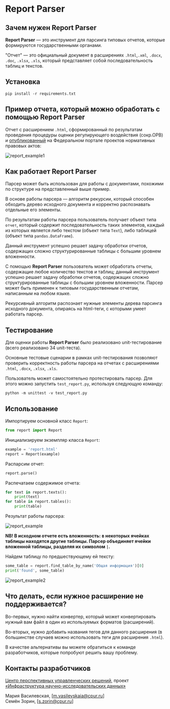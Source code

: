 # Report Parser

## Зачем нужен Report Parser

**Report Parser** — это инструмент для парсинга типовых отчетов, которые формируются государственными органами. 

"Отчет" — это официальный документ в расширениях `.html`,`.xml`, `.docx`, `.doc`, `.xlsx`, `.xls`, который представляет собой последовательность таблиц и текстов. 

## Установка

```(shell)
pip install -r requirements.txt
```

## Пример отчета, который можно обработать с помощью Report Parser

Отчет с расширением `.html`, сформированный по результатам проведения процедуры оценки регулирующего воздействия (сокр.ОРВ) и [опубликованный](https://regulation.gov.ru/) на Федеральном портале проектов нормативных правовых актов:

![report_example1](https://user-images.githubusercontent.com/71979477/108358592-f66efc80-71ff-11eb-9d2c-9a8e43b8209b.PNG)

## Как работает Report Parser

Парсер может быть использован для работы с документами, похожими по структуре на представленный выше пример.

В основе работы парсера — алгоритм рекурсии, который способен обходить дерево исходного документа и корректно распознавать отдельные его элементы. 

По результатам работы парсера пользователь получает объект типа `отчет`, который содержит последовательность таких элементов, каждый из которых является либо текстом (объект типа `Text`), либо таблицей (объект типа `pandas.DataFrame`). 

Данный инструмент успешно решает задачу обработки отчетов, содержащих сложно структурированные таблицы с большим уровнем вложенности.

С помощью **Report Parser** пользователь может обработать отчеты, содержащие любое количество текстов и таблиц; данный инструмент успешно решает задачу обработки отчетов, содержащих сложно структурированные таблицы с большим уровнем вложенности. Парсер может быть применен к типовым государственным отчетам, написанным на любом языке.

Рекурсивный алгоритм распознает нужные элементы дерева парсинга исходного документа, опираясь на html-теги, с которыми умеет работать парсер.

## Тестирование 

Для оценки работы **Report Parser** было реализовано unit-тестирование (всего реализовано 34 unit-теста). 

Основные тестовые сценарии в рамках unit-тестирования позволяют проверить корректность работы парсера на отчетах с расширениями  `.html`, `.docx`, `.xlsx`, `.xls`. 

Пользователь может самостоятельно протестировать парсер. Для этого можно запустить `test_report.py`, используя следующую команду:

```
python -m unittest -v test_report.py
```
## Использование 

Импортируем основной класс `Report`:

```python
from report import Report
```
Инициализируем экземпляр класса `Report`:

```python
example = 'report.html'
report = Report(example)
```
Распарсим отчет:

```python
report.parse()
```
Распечатаем содержимое отчета:

```python
for text in report.texts():
    print(text)
for table in report.tables():
    print(table)
```
Результат работы парсера:

![report_example](https://user-images.githubusercontent.com/71979477/108381949-5faf3980-7219-11eb-8ebe-df194ebf7fdf.PNG)

**NB! В исходном отчете есть вложенность: в некоторых ячейках таблицы находятся другие таблицы. Парсер объединяет ячейки вложенной таблицы, разделяя их символом `|`.**


Найдем таблицу по предшествующему ей тексту:

```python
some_table = report.find_table_by_name('Общая информация')[0]
print('found', some_table)
```

![report_example2](https://user-images.githubusercontent.com/71979477/108382132-8c635100-7219-11eb-9716-02632629ba7a.PNG)

## Что делать, если нужное расширение не поддерживается?

Во-первых, нужно найти конвертер, который может конвертировать нужный вам файл в один из используемых форматов (расширений).

Во-вторых, нужно добавить названия тегов для данного расширения (в большинстве случаев можно использовать теги для расширения `.html`).

В качестве альтернативы вы можете обратиться к команде разработчиков, которые попробуют решить вашу проблему.

## Контакты разработчиков

[Центр перспективных управленческих решений](https://cpur.ru/), проект [«Инфраструктура научно-исследовательских данных»](https://data-in.ru/)

Мария Василевская, [m.vasilevskaia@cpur.ru]  
Семён Зорин, [s.zorin@cpur.ru]
